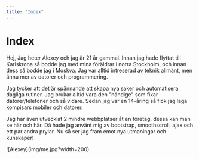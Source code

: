 ```yaml
---
title: "Index"
...
```


Index
=========================

Hej, Jag heter Alexey och jag är 21 år gammal. Innan jag hade flyttat till Karlskrona så bodde jag med mina föräldrar i norra Stockholm, och innan dess så bodde jag i Moskva. Jag var alltid intreserad av teknik allmänt, men ännu mer av datorer och programmering.

Jag tycker att det är spännande att skapa nya saker och automatisera dagliga rutiner. Jag brukar alltid vara den "händige" som fixar datorer/telefoner och så vidare. Sedan jag var en 14-åring så fick jag laga kompisars mobiler och datorer.

Jag har även utvecklat 2 mindre webbplatser åt en företag, dessa kan man se här och här. Då hade jag använt mig av bootstrap, smoothscroll, ajax och ett par andra prylar. Nu så ser jag fram emot nya utmaningar och kunskaper!

<div class="me-image" markdown="1">
![Alexey](img/me.jpg?width=200)
</div>
